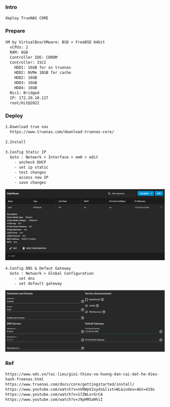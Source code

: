### Intro
    deploy TrueNAS CORE

### Prepare
    VM by VirtualBox/VMware: BSD > FreeBSD 64bit
      vCPUs: 2
      RAM: 8GB
      Controller IDE: CDROM
      Controller: ISCI
        HDD1: 16GB for os truenas
        HDD2: NVMe 18GB for cache
        HDD2: 16GB
        HDD3: 16GB
        HDD4: 16GB
      Nic1: Bridged
      IP: 172.20.10.127
      root/Hit@2022

### Deploy
    1.Download true nas
      https://www.truenas.com/download-truenas-core/

    2.Install
    
    3.Config Static IP
      Goto : Network > Interface > em0 > edit
        - uncheck DHCP
        - set ip static
        - test changes
        - access new IP
        - save changes
   <p align="center"><img src="https://github.com/hieunt84/play-truenas/blob/master/images/config-network.PNG" /></p>

    4.Config DNS & Defaut Gateway
      Goto : Network > Global Configuration
        - set dns
        - set default gateway
   <p align="center"><img src="https://github.com/hieunt84/play-truenas/blob/master/images/config-network-3.PNG" /></p>
    
### Ref    
    https://www.ods.vn/tai-lieu/gioi-thieu-va-huong-dan-cai-dat-he-dieu-hanh-freenas.html
    https://www.truenas.com/docs/core/gettingstarted/install/
    https://www.youtube.com/watch?v=nVRWpV2xyds&list=WL&index=4&t=419s
    https://www.youtube.com/watch?v=17ZWLxrGrCA
    https://www.youtube.com/watch?v=J9pHMSaHhiI
